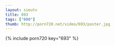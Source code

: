 ```yaml
--- 
layout: sieutv
title: 693
tags: ["000"]
thumb: http://porn720.net/video/693/poster.jpg
---
```

{% include porn720 key="693" %} 
